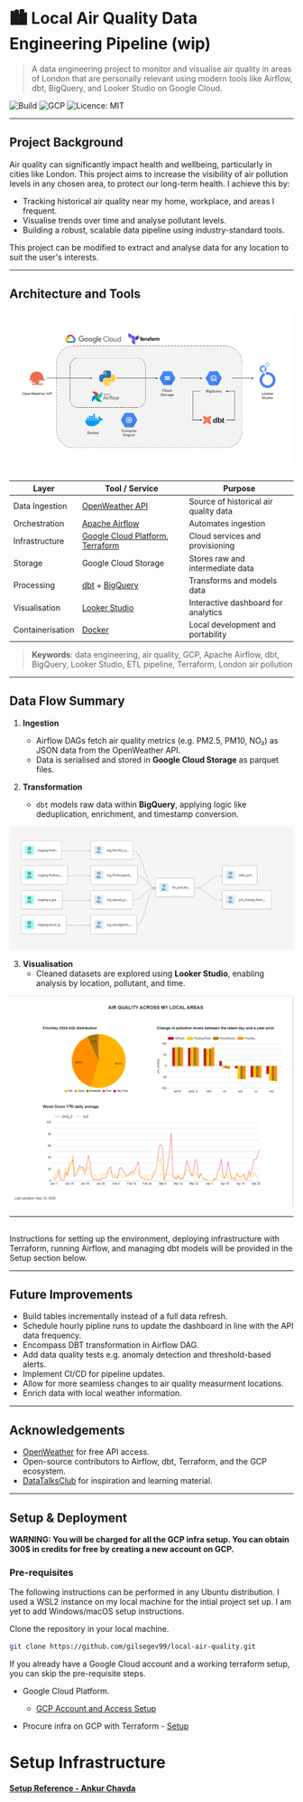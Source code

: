 # 🏙️ Local Air Quality Data Engineering Pipeline (wip)

> A data engineering project to monitor and visualise air quality in areas of London that are personally relevant using modern tools like Airflow, dbt, BigQuery, and Looker Studio on Google Cloud.

![Build](https://img.shields.io/badge/status-active-brightgreen)
![GCP](https://img.shields.io/badge/cloud-Google--Cloud-blue)
![Licence: MIT](https://img.shields.io/badge/licence-MIT-lightgrey)

---

## Project Background

Air quality can significantly impact health and wellbeing, particularly in cities like London. This project aims to increase the visibility of air pollution levels in any chosen area, to protect our long-term health. I achieve this by:

- Tracking historical air quality near my home, workplace, and areas I frequent.
- Visualise trends over time and analyse pollutant levels.
- Building a robust, scalable data pipeline using industry-standard tools.

This project can be modified to extract and analyse data for any location to suit the user's interests.

---

## Architecture and Tools

![Architecture Diagram](./images/local_air_quality_architecture.png)

| Layer           | Tool / Service                     | Purpose                                     |
|----------------|------------------------------------|---------------------------------------------|
| Data Ingestion | [OpenWeather API](https://openweathermap.org/api/air-pollution) | Source of historical air quality data        |
| Orchestration  | [Apache Airflow](https://airflow.apache.org/) | Automates ingestion                |
| Infrastructure | [Google Cloud Platform](https://cloud.google.com/), [Terraform](https://www.terraform.io/) | Cloud services and provisioning             |
| Storage        | Google Cloud Storage               | Stores raw and intermediate data             |
| Processing     | [dbt](https://www.getdbt.com/) + [BigQuery](https://cloud.google.com/bigquery) | Transforms and models data                   |
| Visualisation  | [Looker Studio](https://lookerstudio.google.com/) | Interactive dashboard for analytics         |
| Containerisation | [Docker](https://www.docker.com/) | Local development and portability           |

> **Keywords**: data engineering, air quality, GCP, Apache Airflow, dbt, BigQuery, Looker Studio, ETL pipeline, Terraform, London air pollution

---

## Data Flow Summary

1. **Ingestion**
   - Airflow DAGs fetch air quality metrics (e.g. PM2.5, PM10, NO₂) as JSON data from the OpenWeather API.
   - Data is serialised and stored in **Google Cloud Storage** as parquet files.

2. **Transformation**
   - `dbt` models raw data within **BigQuery**, applying logic like deduplication, enrichment, and timestamp conversion.

![DBT Lineage](./images/local_air_quality_dbt_lineage.png)

3. **Visualisation**
   - Cleaned datasets are explored using **Looker Studio**, enabling analysis by location, pollutant, and time.

![Looker Studio Dashboard](./images/dashboard.png)

---

##

Instructions for setting up the environment, deploying infrastructure with Terraform, running Airflow, and managing dbt models will be provided in the Setup section below.

---

## Future Improvements

- Build tables incrementally instead of a full data refresh.
- Schedule hourly pipline runs to update the dashboard in line with the API data frequency.
- Encompass DBT transformation in Airflow DAG.
- Add data quality tests e.g. anomaly detection and threshold-based alerts.
- Implement CI/CD for pipeline updates.
- Allow for more seamless changes to air quality measurment locations.
- Enrich data with local weather information.

---

## Acknowledgements

- [OpenWeather](https://openweathermap.org/) for free API access.
- Open-source contributors to Airflow, dbt, Terraform, and the GCP ecosystem.
- [DataTalksClub](https://datatalks.club/) for inspiration and learning material.

---

## Setup & Deployment

**WARNING: You will be charged for all the GCP infra setup. You can obtain 300$ in credits for free by creating a new account on GCP.**
### Pre-requisites

The following instructions can be performed in any Ubuntu distribution. I used a WSL2 instance on my local machine for the intial project set up. I am yet to add Windows/macOS setup instructions.

Clone the repository in your local machine.

```bash
git clone https://github.com/gilsegev99/local-air-quality.git
```

If you already have a Google Cloud account and a working terraform setup, you can skip the pre-requisite steps.

- Google Cloud Platform.
  - [GCP Account and Access Setup](setup/gcp.md)


- Procure infra on GCP with Terraform - [Setup](setup/terraform.md)

# Setup Infrastructure

#### [Setup Reference - Ankur Chavda](https://github.com/ankurchavda/streamify/README.md)

